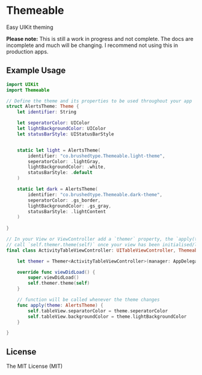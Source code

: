 # Themeable

Easy UIKit theming

__Please note:__ This is still a work in progress and not complete. The docs are incomplete and much will be
changing. I recommend not using this in production apps.

## Example Usage

```swift
import UIKit
import Themeable

// Define the theme and its properties to be used throughout your app
struct AlertsTheme: Theme {
    let identifier: String

    let seperatorColor: UIColor
    let lightBackgroundColor: UIColor
    let statusBarStyle: UIStatusBarStyle


    static let light = AlertsTheme(
        identifier: "co.brushedtype.Themeable.light-theme",
        seperatorColor: .lightGray,
        lightBackgroundColor: .white,
        statusBarStyle: .default
    )

    static let dark = AlertsTheme(
        identifier: "co.brushedtype.Themeable.dark-theme",
        seperatorColor: .gs_border,
        lightBackgroundColor: .gs_gray,
        statusBarStyle: .lightContent
    )
    
}

// In your View or ViewController add a `themer` property, the `apply(theme:)` method and 
// call `self.themer.theme(self)` once your view has been initialised/loaded
final class ActivityTableViewController: UITableViewController, Themeable {

    let themer = Themer<ActivityTableViewController>(manager: AppDelegate.ThemingManager)

    override func viewDidLoad() {
        super.viewDidLoad()
        self.themer.theme(self)
    }

    // function will be called whenever the theme changes
    func apply(theme: AlertsTheme) {
        self.tableView.separatorColor = theme.seperatorColor
        self.tableView.backgroundColor = theme.lightBackgroundColor
    }

}
```

## License

The MIT License (MIT)
